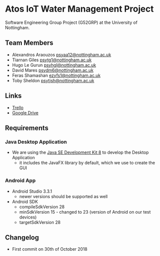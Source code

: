 # Atos IoT Water Management Project
Software Engineering Group Project (G52GRP) at the University of Nottingham.

## Team Members
- Alexandros Araouzos psyaa12@nottingham.ac.uk
- Tiarnan Giles psytg1@nottingham.ac.uk
- Hugo Le Gurun psyhgl@nottingham.ac.uk
- David Mares psydm6@nottingham.ac.uk
- Feras Shamashan ezyfs1@nottingham.ac.uk
- Toby Sheldon psytjsh@nottingham.ac.uk

## Links
- [Trello](https://trello.com/atosproject)
- [Google Drive](https://drive.google.com/drive/folders/1JSKF_r83GmpzqIC-DtAelJyRJ_dA3OGq?usp=sharing)

## Requirements
### Java Desktop Application
- We are using the [Java SE Development Kit 8](https://www.oracle.com/technetwork/java/javase/downloads/jdk8-downloads-2133151.html) to develop the Desktop Application
  - it includes the JavaFX library by default, which we use to create the GUI
### Android App
- Android Studio 3.3.1
  - newer versions should be supported as well
- Android SDK
  - compileSdkVersion 28
  - minSdkVersion 15 - changed to 23 (version of Android on our test devices)
  - targetSdkVersion 28

## Changelog
- First commit on 30th of October 2018
